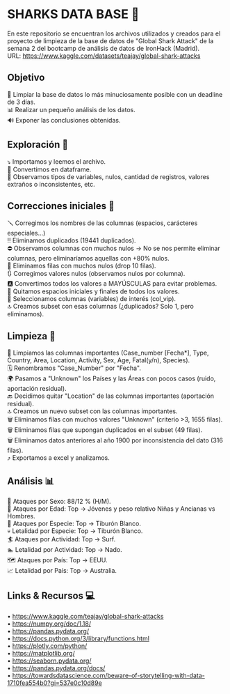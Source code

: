 #  SHARKS DATA BASE 🦈 <br />
En este repositorio se encuentran los archivos utilizados y creados para el proyecto de limpieza de la base de datos de "Global Shark Attack" de la semana 2 del bootcamp de análisis de datos de IronHack (Madrid).<br />
URL: https://www.kaggle.com/datasets/teajay/global-shark-attacks

## Objetivo
🧹 Limpiar la base de datos lo más minuciosamente posible con un deadline de 3 días.<br />
📊 Realizar un pequeño análisis de los datos.<br />
🔊 Exponer las conclusiones obtenidas.

## Exploración 👀
⤵️ Importamos y leemos el archivo.<br />
📅 Convertimos en dataframe.<br />
🔎 Observamos tipos de variables, nulos, cantidad de registros, valores extraños o inconsistentes, etc.

## Correcciones iniciales 🔧
🪛 Corregimos los nombres de las columnas (espacios, carácteres especiales...)<br />
‼️ Eliminamos duplicados (19441 duplicados).<br />
⛔ Observamos columnas con muchos nulos -> No se nos permite eliminar columnas, pero eliminaríamos aquellas con +80% nulos.<br />
🚩 Eliminamos filas con muchos nulos (drop 10 filas). <br />
🔃 Corregimos valores nulos (observamos nulos por columna).<br />
🅰️ Convertimos todos los valores a MAYÚSCULAS para evitar problemas.<br />
🔘 Quitamos espacios iniciales y finales de todos los valores.<br />
🚨 Seleccionamos columnas (variables) de interés (col_vip).<br />
🔝 Creamos subset con esas columnas (¿duplicados? Solo 1, pero eliminamos).

## Limpieza 🧼
🧹 Limpiamos las columnas importantes (Case_number [Fecha*], Type, Country, Area, Location, Activity, Sex, Age, Fatal(y/n), Species).<br />
🗓️ Renombramos "Case_Number" por "Fecha".<br />
🌍 Pasamos a "Unknown" los Países y las Áreas con pocos casos (ruido, aportación residual).<br />
🔙 Decidimos quitar "Location" de las columnas importantes (aportación residual).<br />
🔝 Creamos un nuevo subset con las columnas importantes.<br />
🗑️ Eliminamos filas con muchos valores "Unknown" (criterio >3, 1655 filas).<br />
🗑️ Eliminamos filas que supongan duplicados en el subset (49 filas).<br />
🗑️ Eliminamos datos anteriores al año 1900 por inconsistencia del dato (316 filas).<br />
⤴️ Exportamos a excel y analizamos.<br />

## Análisis 📊
🚻 Ataques por Sexo: 88/12 % (H/M).<br />
👧 Ataques por Edad: Top -> Jóvenes y peso relativo Niñas y Ancianas vs Hombres.<br />
🦈 Ataques por Especie: Top -> Tiburón Blanco.<br />
💀 Letalidad por Especie: Top -> Tiburón Blanco.<br />
🏄 Ataques por Actividad: Top -> Surf.<br />
🏊 Letalidad por Actividad: Top -> Nado.<br />
🗺️ Ataques por País: Top -> EEUU.<br />
📈 Letalidad por País: Top -> Australia.

## Links & Recursos 💻
• https://www.kaggle.com/teajay/global-shark-attacks <br />
• https://numpy.org/doc/1.18/ <br />
• https://pandas.pydata.org/ <br />
• https://docs.python.org/3/library/functions.html <br />
• https://plotly.com/python/ <br />
• https://matplotlib.org/ <br />
• https://seaborn.pydata.org/ <br />
• https://pandas.pydata.org/docs/ <br />
• https://towardsdatascience.com/beware-of-storytelling-with-data-1710fea554b0?gi=537e0c10d89e
